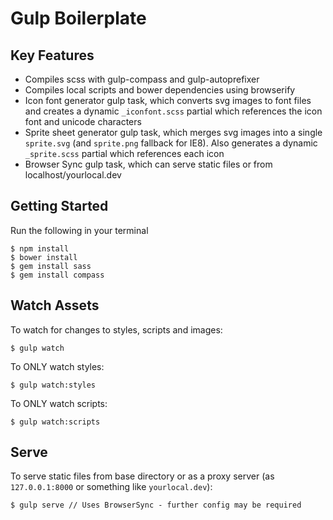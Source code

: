 # Gulp Boilerplate

## Key Features

* Compiles scss with gulp-compass and gulp-autoprefixer
* Compiles local scripts and bower dependencies using browserify
* Icon font generator gulp task, which converts svg images to font files and creates a dynamic `_iconfont.scss` partial which references the icon font and unicode characters
* Sprite sheet generator gulp task, which merges svg images into a single `sprite.svg` (and `sprite.png` fallback for IE8). Also generates a dynamic `_sprite.scss` partial which references each icon
* Browser Sync gulp task, which can serve static files or from localhost/yourlocal.dev

## Getting Started

Run the following in your terminal
```
$ npm install
$ bower install
$ gem install sass
$ gem install compass
```

## Watch Assets

To watch for changes to styles, scripts and images:
```
$ gulp watch
```

To ONLY watch styles:
```
$ gulp watch:styles
```

To ONLY watch scripts:
```
$ gulp watch:scripts
```

## Serve

To serve static files from base directory or as a proxy server (as `127.0.0.1:8000` or something like `yourlocal.dev`):
```
$ gulp serve // Uses BrowserSync - further config may be required
```